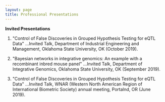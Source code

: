 ```yaml
---
layout: page
title: Professional Presentations
---
```


**Invited Presentations**
1. "Control of False Discoveries in Grouped Hypothesis Testing for eQTL Data"
...Invited Talk, Department of Industrial Engineering and Management, Oklahoma State University, OK (October 2019).

2. "Bayesian networks in integrative genomics: An example with a recombinant inbred mouse panel" 
...Invited Talk, Department of Integrative Genomics, Oklahoma State University, OK (September 2019).

3. "Control of False Discoveries in Grouped Hypothesis Testing for eQTL Data" 
...Invited Talk, WNAR (Western North American Region of International Biometric Society) annual meeting, Portalnd, OR (June 2019).



